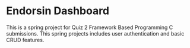 # Endorsin Dashboard

This is a spring project for Quiz 2 Framework Based Programming C submissions. This spring projects includes user authentication and basic CRUD features.
